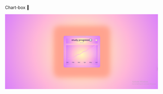 Chart-box 🌈 

![image alt](https://github.com/Margreatpooja/chart-box/blob/e4bf1fbf6d379df9534f02a5d2d9f4943b797455/chart-shot.PNG)
